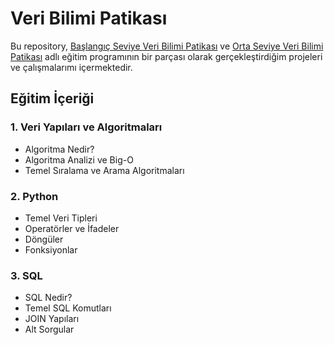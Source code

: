 # Veri Bilimi Patikası

Bu repository, [Başlangıç Seviye Veri Bilimi Patikası](https://academy.patika.dev/tr/paths/baslangic-seviye-veri-bilimi-patikasi) ve [Orta Seviye Veri Bilimi Patikası](https://academy.patika.dev/tr/paths/orta-seviye-veri-bilimi-patikasi) adlı eğitim programının bir parçası olarak gerçekleştirdiğim projeleri ve çalışmalarımı içermektedir.

## Eğitim İçeriği

### 1. Veri Yapıları ve Algoritmaları
- Algoritma Nedir?
- Algoritma Analizi ve Big-O
- Temel Sıralama ve Arama Algoritmaları

### 2. Python
- Temel Veri Tipleri
- Operatörler ve İfadeler
- Döngüler
- Fonksiyonlar

### 3. SQL
- SQL Nedir?
- Temel SQL Komutları
- JOIN Yapıları
- Alt Sorgular
